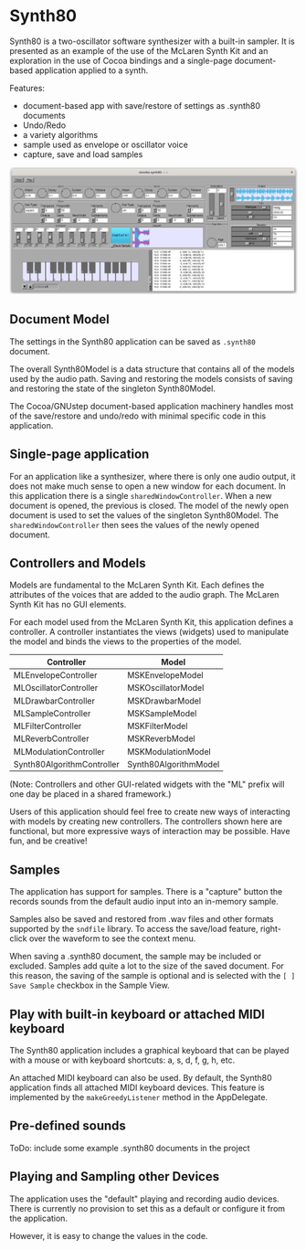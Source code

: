 # Synth80

Synth80 is a two-oscillator software synthesizer with a built-in sampler.  It is presented as an example of the use of the McLaren Synth Kit and an exploration in the use of Cocoa bindings and a single-page document-based application applied to a synth.

Features:

* document-based app with save/restore of settings as .synth80 documents
* Undo/Redo
* a variety algorithms
* sample used as envelope or oscillator voice
* capture, save and load samples

![figures/Synth80-20240518.png](figures/Synth80-20240522.png)

## Document Model

The settings in the Synth80 application can be saved as `.synth80` document.

The overall Synth80Model is a data structure that contains all of the models used by the audio path.  Saving and restoring the models consists of saving and restoring the state of the singleton Synth80Model.

The Cocoa/GNUstep document-based application machinery handles most of the save/restore and undo/redo with minimal specific code in this application.

## Single-page application

For an application like a synthesizer, where there is only one audio output, it does not make much sense to open a new window for each document.  In this application there is a single `sharedWindowController`.  When a new document is opened, the previous is closed.  The model of the newly open document is used to set the values of the singleton Synth80Model.  The `sharedWindowController` then sees the values of the newly opened document.

## Controllers and Models

Models are fundamental to the McLaren Synth Kit.  Each defines the attributes of the voices that are added to the audio graph.  The McLaren Synth Kit has no GUI elements.

For each model used from the McLaren Synth Kit, this application defines a controller. A controller instantiates the views (widgets) used to manipulate the model and binds the views to the properties of the model.

| Controller                 | Model            |
| ---------------------------|------------------|
| MLEnvelopeController       | MSKEnvelopeModel |
| MLOscillatorController     | MSKOscillatorModel |
| MLDrawbarController        | MSKDrawbarModel |
| MLSampleController         | MSKSampleModel |
| MLFilterController         | MSKFilterModel |
| MLReverbController         | MSKReverbModel |
| MLModulationController     | MSKModulationModel |
| Synth80AlgorithmController | Synth80AlgorithmModel |


(Note: Controllers and other GUI-related widgets with the "ML" prefix will one day be placed in a shared framework.)

Users of this application should feel free to create new ways of interacting with models by creating new controllers.  The controllers shown here are functional, but more expressive ways of interaction may be possible.  Have fun, and be creative!

## Samples

The application has support for samples.  There is a "capture" button the records sounds from the default audio input into an in-memory sample.

Samples also be saved and restored from .wav files and other formats supported by the `sndfile` library.  To access the save/load feature, right-click over the waveform to see the context menu.

When saving a .synth80 document, the sample may be included or excluded.  Samples add quite a lot to the size of the saved document.  For this reason, the saving of the sample is optional and is selected with the `[ ] Save Sample` checkbox in the Sample View.

## Play with built-in keyboard or attached MIDI keyboard

The Synth80 application includes a graphical keyboard that can be played with a mouse or with keyboard shortcuts: a, s, d, f, g, h, etc.

An attached MIDI keyboard can also be used.  By default, the Synth80 application finds all attached MIDI keyboard devices.  This feature is implemented by the `makeGreedyListener` method in the AppDelegate.

## Pre-defined sounds

ToDo: include some example .synth80 documents in the project

## Playing and Sampling other Devices

The application uses the "default" playing and recording audio devices.  There is currently no provision to set this as a default or configure it from the application.

However, it is easy to change the values in the code.

